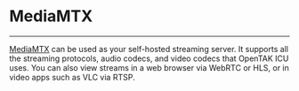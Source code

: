 # MediaMTX
***
[MediaMTX](https://github.com/bluenviron/mediamtx) can be used as your self-hosted streaming server. It supports all the
streaming protocols, audio codecs, and video codecs that OpenTAK ICU uses. You can also view streams in a web browser via
WebRTC or HLS, or in video apps such as VLC via RTSP.